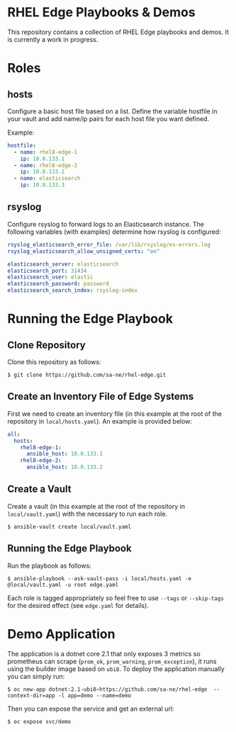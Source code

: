 # RHEL Edge Playbooks & Demos

This repository contains a collection of RHEL Edge playbooks and demos. It is currently a work in progress.

# Roles

## hosts

Configure a basic host file based on a list. Define the variable hostfile in your vault and add name/ip pairs for each host file you want defined.

Example:

```yaml
hostfile:
  - name: rhel8-edge-1
    ip: 10.0.133.1
  - name: rhel8-edge-2
    ip: 10.0.133.2
  - name: elasticsearch
    ip: 10.0.133.3
```

## rsyslog

Configure rsyslog to forward logs to an Elasticsearch instance. The following variables (with examples) determine how rsyslog is configured:

```yaml
rsyslog_elasticsearch_error_file: /var/lib/rsyslog/es-errors.log
rsyslog_elasticsearch_allow_unsigned_certs: "on"

elasticsearch_server: elasticsearch
elasticsearch_port: 31434
elasticsearch_user: elastic
elasticsearch_password: password
elasticsearch_search_index: rsyslog-index
```

# Running the Edge Playbook

## Clone Repository

Clone this repository as follows:

```shell
$ git clone https://github.com/sa-ne/rhel-edge.git
```

## Create an Inventory File of Edge Systems

First we need to create an inventory file (in this example at the root of the repository in `local/hosts.yaml`). An example is provided below:

```yaml
all:
  hosts:
    rhel8-edge-1:
      ansible_host: 10.0.133.1
    rhel8-edge-2:
      ansible_host: 10.0.133.2
```

## Create a Vault

Create a vault (in this example at the root of the repository in `local/vault.yaml`) with the necessary to run each role.

```shell
$ ansible-vault create local/vault.yaml
```

## Running the Edge Playbook

Run the playbook as follows:

```shell
$ ansible-playbook --ask-vault-pass -i local/hosts.yaml -e @local/vault.yaml -u root edge.yaml
```

Each role is tagged appropriately so feel free to use `--tags` or `--skip-tags` for the desired effect (see `edge.yaml` for details).

# Demo Application

The application is a dotnet core 2.1 that only exposes 3 metrics so prometheus can scrape (`prom_ok`, `prom_warning`, `prom_exception`), it runs using the builder image based on `ubi8`. To deploy the application manually you can simply run:

```shell
$ oc new-app dotnet:2.1-ubi8~https://github.com/sa-ne/rhel-edge  --context-dir=app -l app=demo --name=demo
```

Then you can expose the service and get an external url:

```shell
$ oc expose svc/demo
```
